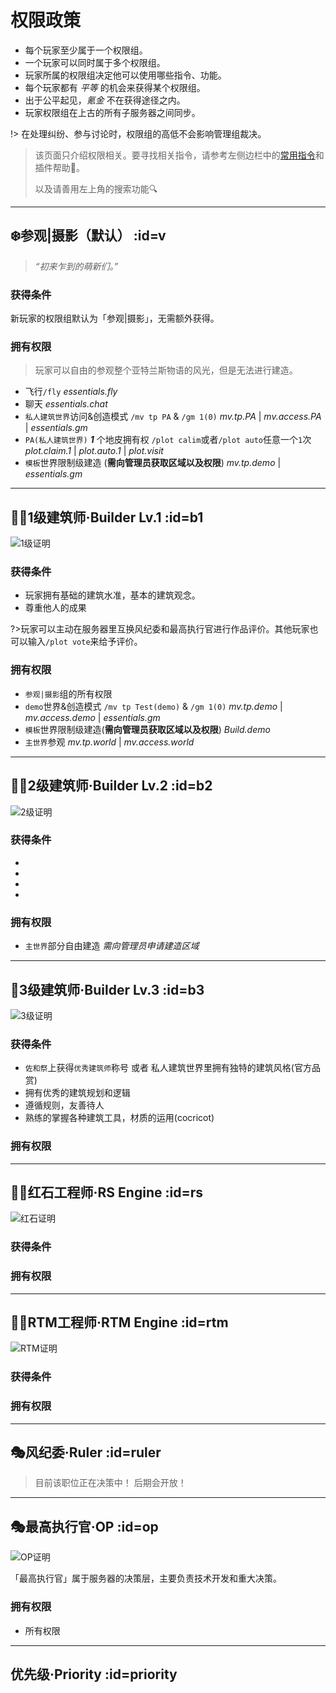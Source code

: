# 权限政策

* 每个玩家至少属于一个权限组。
* 一个玩家可以同时属于多个权限组。
* 玩家所属的权限组决定他可以使用哪些指令、功能。
* 每个玩家都有 *平等* 的机会来获得某个权限组。
* 出于公平起见，*氪金* 不在获得途径之内。
* 玩家权限组在上古的所有子服务器之间同步。

!> 在处理纠纷、参与讨论时，权限组的高低不会影响管理组裁决。

> 该页面只介绍权限相关。要寻找相关指令，请参考左侧边栏中的[常用指令](/welcome/commands.md)和插件帮助📖。
>  
> 以及请善用左上角的搜索功能🔍

----

## ❄️参观|摄影（默认） :id=v

> *“初来乍到的萌新们。”*

### 获得条件

新玩家的权限组默认为「参观|摄影」，无需额外获得。

### 拥有权限

>玩家可以自由的参观整个亚特兰斯物语的风光，但是无法进行建造。

- 飞行`/fly` *essentials.fly*
- 聊天 *essentials.chat*
- `私人建筑世界`访问&创造模式 `/mv tp PA` & `/gm 1(0)` *mv.tp.PA* | *mv.access.PA* | *essentials.gm*
- `PA(私人建筑世界)` ***1*** 个地皮拥有权 `/plot calim`或者`/plot auto`任意一个`1`次 *plot.claim.1* | *plot.auto.1* | *plot.visit*
- `模板`世界限制级建造 (**需向管理员获取区域以及权限**) *mv.tp.demo* | *essentials.gm*

----

## 👨‍🏭1级建筑师·Builder Lv.1 :id=b1

![1级证明](https://raw.githubusercontent.com/Kamikuz/Atorasumonogatarito/master/assets/images/class/B1.png)

### 获得条件

- 玩家拥有基础的建筑水准，基本的建筑观念。
- 尊重他人的成果

?>玩家可以主动在服务器里互换风纪委和最高执行官进行作品评价。其他玩家也可以输入`/plot vote`来给予评价。


### 拥有权限

- `参观|摄影`组的所有权限
- `demo`世界&创造模式 `/mv tp Test(demo)` & `/gm 1(0)` *mv.tp.demo* | *mv.access.demo* | *essentials.gm*
- `模板`世界限制级建造(**需向管理员获取区域以及权限**) *Build.demo*
- `主世界`参观 *mv.tp.world* | *mv.access.world*

----

## 👨‍🏭2级建筑师·Builder Lv.2 :id=b2

![2级证明](https://raw.githubusercontent.com/Kamikuz/Atorasumonogatarito/master/assets/images/class/B2.png)

### 获得条件

-
-
-
-

### 拥有权限

- `主世界`部分自由建造 *需向管理员申请建造区域*

----

## 👷‍3级建筑师·Builder Lv.3 :id=b3

![3级证明](https://raw.githubusercontent.com/Kamikuz/Atorasumonogatarito/master/assets/images/class/B3.png)

### 获得条件

- `佐和祭`上获得`优秀建筑师`称号 或者 私人建筑世界里拥有独特的建筑风格(官方品赏)
- 拥有优秀的建筑规划和逻辑
- 遵循规则，友善待人
- 熟练的掌握各种建筑工具，材质的运用(cocricot)

### 拥有权限

----
## 👨‍🎨红石工程师·RS Engine :id=rs

![红石证明](https://raw.githubusercontent.com/Kamikuz/Atorasumonogatarito/master/assets/images/class/rs.png)

### 获得条件

### 拥有权限

----

## 👨‍🎨RTM工程师·RTM Engine :id=rtm

![RTM证明](https://raw.githubusercontent.com/Kamikuz/Atorasumonogatarito/master/assets/images/class/rtm.png)

### 获得条件

### 拥有权限

----

## 🎭风纪委·Ruler :id=ruler

>目前该职位正在决策中！ 后期会开放！

----

## 🎭最高执行官·OP :id=op

![OP证明](https://raw.githubusercontent.com/Kamikuz/Atorasumonogatarito/master/assets/images/class/op.png)

「最高执行官」属于服务器的决策层，主要负责技术开发和重大决策。

### 拥有权限

- 所有权限

----

## 优先级·Priority :id=priority
